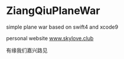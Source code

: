 # ZiangQiuPlaneWar

simple plane war based on swift4 and xcode9

personal website www.skylove.club

有缘我们嘉兴路见
